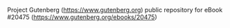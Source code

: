 Project Gutenberg (https://www.gutenberg.org) public repository for eBook #20475 (https://www.gutenberg.org/ebooks/20475)
